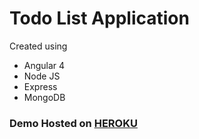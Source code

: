 # Todo List Application

Created using 

 * Angular 4
 * Node JS
 * Express
 * MongoDB

### Demo Hosted on [HEROKU](#)
